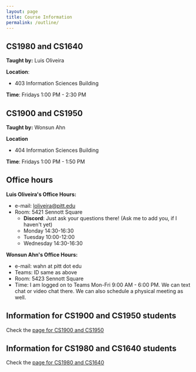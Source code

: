 ```yaml
---
layout: page
title: Course Information
permalink: /outline/
---
```



## CS1980 and CS1640

**Taught by:** Luis Oliveira

**Location**:
  - 403 Information Sciences Building

**Time**: Fridays 1:00 PM - 2:30 PM

## CS1900 and CS1950

**Taught by:** Wonsun Ahn

**Location**
  - 404 Information Sciences Building

**Time**: Fridays 1:00 PM - 1:50 PM

## Office hours

**Luis Oliveira's Office Hours:**
  * e-mail: loliveira@pitt.edu
  * Room: 5421 Sennott Square
    - **Discord**: Just ask your questions there! (Ask me to add you, if I haven't yet)
    - Monday 14:30-16:30
    - Tuesday 10:00-12:00
    - Wednesday 14:30-16:30

**Wonsun Ahn's Office Hours:**

  * e-mail: wahn at pitt dot edu
  * Teams: ID same as above
  * Room: 5423 Sennott Square
  * Time: I am logged on to Teams Mon-Fri 9:00 AM - 6:00 PM.  We can text chat or video chat there.  We can also schedule a physical meeting as well.

## Information for CS1900 and CS1950 students

Check the [page for CS1900 and CS1950]({{site.baseurl}}/CS1900_1950)

## Information for CS1980 and CS1640 students

Check the [page for CS1980 and CS1640]({{site.baseurl}}/CS1980_1640)
